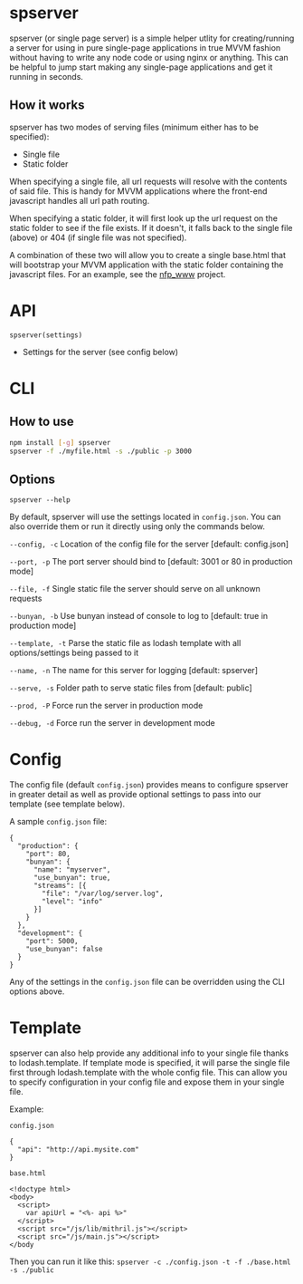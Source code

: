 spserver
=======

spserver (or single page server) is a simple helper utlity for creating/running a server for using in pure single-page applications in true MVVM fashion without having to write any node code or using nginx or anything. This can be helpful to jump start making any single-page applications and get it running in seconds.

How it works
------------

spserver has two modes of serving files (minimum either has to be specified):

* Single file
* Static folder

When specifying a single file, all url requests will resolve with the contents of said file. This is handy for MVVM applications where the front-end javascript handles all url path routing.

When specifying a static folder, it will first look up the url request on the static folder to see if the file exists. If it doesn't, it falls back to the single file (above) or 404 (if single file was not specified).

A combination of these two will allow you to create a single base.html that will bootstrap your MVVM application with the static folder containing the javascript files. For an example, see the [nfp_www](https://github.com/nfp-projects/nfp_www) project.

API
===

`spserver(settings)`

* Settings for the server (see config below)

CLI
===

How to use
----------

```bash
npm install [-g] spserver
spserver -f ./myfile.html -s ./public -p 3000
```

Options
-------

`spserver --help`

By default, spserver will use the settings located in `config.json`. You can also override them or run it directly using only the commands below.

`--config, -c`    Location of the config file for the server [default: config.json]

`--port, -p`      The port server should bind to [default: 3001 or 80 in production mode]

`--file, -f`      Single static file the server should serve on all unknown requests

`--bunyan, -b`    Use bunyan instead of console to log to [default: true in production mode]

`--template, -t`  Parse the static file as lodash template with all options/settings being passed to it

`--name, -n`      The name for this server for logging [default: spserver]

`--serve, -s`     Folder path to serve static files from [default: public]

`--prod, -P`      Force run the server in production mode

`--debug, -d`     Force run the server in development mode

Config
======

The config file (default `config.json`) provides means to configure spserver in greater detail as well as provide optional settings to pass into our template (see template below).

A sample `config.json` file:
```
{
  "production": {
    "port": 80,
    "bunyan": {
      "name": "myserver",
      "use_bunyan": true,
      "streams": [{
        "file": "/var/log/server.log",
        "level": "info"
      }]
    }
  },
  "development": {
    "port": 5000,
    "use_bunyan": false
  }
}
```

Any of the settings in the `config.json` file can be overridden using the CLI options above.

Template
========

spserver can also help provide any additional info to your single file thanks to lodash.template. If template mode is specified, it will parse the single file first through lodash.template with the whole config file. This can allow you to specify configuration in your config file and expose them in your single file.

Example:

`config.json`
```
{
  "api": "http://api.mysite.com"
}
```

`base.html`
```
<!doctype html>
<body>
  <script>
    var apiUrl = "<%- api %>"
  </script>
  <script src="/js/lib/mithril.js"></script>
  <script src="/js/main.js"></script>
</body
```

Then you can run it like this:
`spserver -c ./config.json -t -f ./base.html -s ./public`
